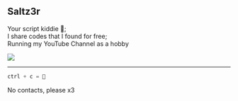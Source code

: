 ## Saltz3r
Your script kiddie 🍷;  
I share codes that I found for free;  
Running my YouTube Channel as a hobby

<a href="https://youtube.com/@saltz3r">
<img src="https://img.shields.io/youtube/channel/subscribers/UCthR3RcgtKYMUNu1ETLA6yQ?labelColor=black&color=ffeb3c&logo=youtube&label=SUBSCRIBE&style=for-the-badge">
<a/>

---

```python
ctrl + c = 👑
```





No contacts, please x3
